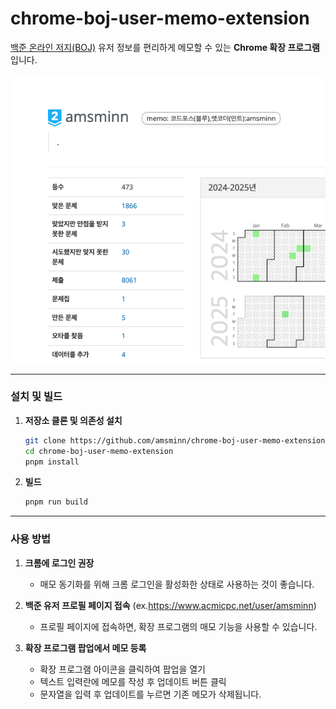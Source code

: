 # chrome-boj-user-memo-extension

[백준 온라인 저지(BOJ)](https://www.acmicpc.net/) 유저 정보를 편리하게 메모할 수 있는 **Chrome 확장 프로그램**입니다.

![사용 예시 1](assets/img1.png)

--- 

### 설치 및 빌드

1. **저장소 클론 및 의존성 설치**
   ```bash
   git clone https://github.com/amsminn/chrome-boj-user-memo-extension.git
   cd chrome-boj-user-memo-extension
   pnpm install

2. **빌드**
    ```bash
    pnpm run build
    ```

--- 

### 사용 방법

1. **크롬에 로그인 권장**

    - 매모 동기화를 위해 크롬 로그인을 활성화한 상태로 사용하는 것이 좋습니다.

2. **백준 유저 프로필 페이지 접속**
(ex.https://www.acmicpc.net/user/amsminn)
    
    - 프로필 페이지에 접속하면, 확장 프로그램의 매모 기능을 사용할 수 있습니다. 

3. **확장 프로그램 팝업에서 메모 등록**
    
    - 확장 프로그램 아이콘을 클릭하여 팝업을 열기
    - 텍스트 입력란에 메모를 작성 후 업데이트 버튼 클릭
    - 문자열을 입력 후 업데이트를 누르면 기존 메모가 삭제됩니다.